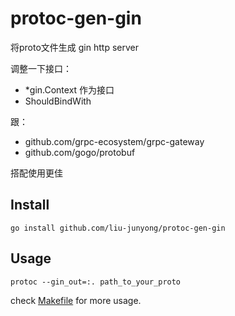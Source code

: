 # protoc-gen-gin

将proto文件生成 gin http server

调整一下接口：
*  *gin.Context 作为接口
* ShouldBindWith

跟：
* github.com/grpc-ecosystem/grpc-gateway
* github.com/gogo/protobuf

搭配使用更佳

## Install
```shell
go install github.com/liu-junyong/protoc-gen-gin
```

## Usage
```shell
protoc --gin_out=:. path_to_your_proto
```
check [Makefile](example/Makefile) for more usage.
